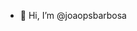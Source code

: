 - 👋 Hi, I’m @joaopsbarbosa

<!---
joaopsbarbosa/joaopsbarbosa is a ✨ special ✨ repository because its `README.md` (this file) appears on your GitHub profile.
You can click the Preview link to take a look at your changes.
--->
